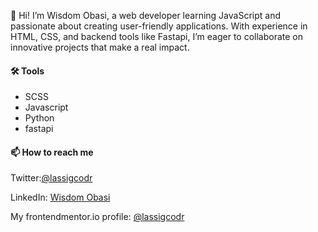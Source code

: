 👋 Hi! I’m Wisdom Obasi, a web developer learning JavaScript and passionate about creating user-friendly applications. With experience in HTML, CSS, and backend tools like Fastapi, I’m eager to collaborate on innovative projects that make a real impact.


#### 🛠 Tools 
- SCSS
- Javascript
- Python
- fastapi

#### 📫 How to reach me
Twitter:[@lassigcodr](https://x.com/lassigcodr)   

LinkedIn: [Wisdom Obasi](https://www.linkedin.com/in/wisdom-obasi-304b94331/)

My frontendmentor.io profile: [@lassigcodr](https://www.frontendmentor.io/profile/lassigcodr)

